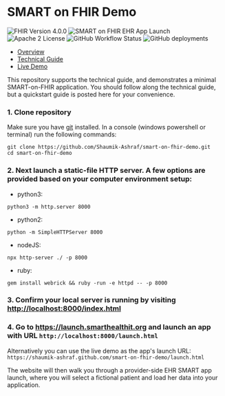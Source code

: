 # SMART on FHIR Demo
![FHIR Version 4.0.0](https://img.shields.io/badge/FHIR-R4-orange)
![SMART on FHIR EHR App Launch](https://img.shields.io/badge/SMART--on--FHIR-EHR%20App%20Launch-blueviolet)
![Apache 2 License](https://img.shields.io/badge/license-Apache%202-blue)
![GitHub Workflow Status](https://img.shields.io/github/actions/workflow/status/shaumik-ashraf/smart-on-fhir-demo/deploy.yml)
![GitHub deployments](https://img.shields.io/github/deployments/shaumik-ashraf/smart-on-fhir-demo/github-pages?label=pages)

 - [Overview](https://mitre.github.io/fhir-for-research/modules/smart-on-fhir-intro)
 - [Technical Guide](https://mitre.github.io/fhir-for-research/modules/smart-on-fhir-tech)
 - [Live Demo](https://shaumik-ashraf.github.com/smart-on-fhir-demo/index.html)

This repository supports the technical guide, and demonstrates a minimal SMART-on-FHIR application. You should follow along the technical guide, but a quickstart guide is posted here for your convenience.

### 1. Clone repository

Make sure you have [git](https://git-scm.com/downloads) installed. In a console (windows powershell or terminal) run the following commands:

```
git clone https://github.com/Shaumik-Ashraf/smart-on-fhir-demo.git
cd smart-on-fhir-demo
```

### 2. Next launch a static-file HTTP server. A few options are provided based on your computer environment setup:

 - python3: 
```
python3 -m http.server 8000
```

 - python2:
```
python -m SimpleHTTPServer 8000
```

 - nodeJS: 
```
npx http-server ./ -p 8000
```

 - ruby: 
```
gem install webrick && ruby -run -e httpd -- -p 8000
```

### 3. Confirm your local server is running by visiting <http://localhost:8000/index.html>

### 4. Go to <https://launch.smarthealthit.org> and launch an app with URL `http://localhost:8000/launch.html`

Alternatively you can use the live demo as the app's launch URL: `https://shaumik-ashraf.github.com/smart-on-fhir-demo/launch.html`

The website will then walk you through a provider-side EHR SMART app launch, where you will select a fictional patient and load her data into your application. 
